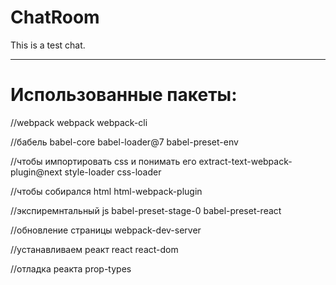 # ChatRoom

This is a test chat.

-------------------------------------------------------------------

# Использованные пакеты:

//webpack
webpack webpack-cli

//бабель
babel-core babel-loader@7 babel-preset-env

//чтобы импортировать css и понимать его
extract-text-webpack-plugin@next style-loader css-loader

//чтобы собирался html
html-webpack-plugin

//экспиремнтальный js
babel-preset-stage-0 babel-preset-react

//обновление страницы
webpack-dev-server

//устанавливаем реакт
react react-dom

//отладка реакта
prop-types